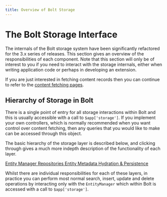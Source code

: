 ```yaml
---
title: Overview of Bolt Storage
---
```

The Bolt Storage Interface
==========================

The internals of the Bolt storage system have been significantly refactored for
the 3.x series of releases. This section gives an overview of the
responsibilities of each component. Note that this section will only be of
interest to you if you need to interact with the storage internals, either when
writing application code or perhaps in developing an extension.

If you are just interested in fetching content records then you can continue to
refer to the <a href="../../templates/content-fetching">content fetching pages</a>.

Hierarchy of Storage in Bolt
----------------------------

There is a single point of entry for all storage interactions within Bolt and
this is usually accessible with a call to `$app['storage']`. If you implement
your own controllers, which is normally recommended when you want control over
content fetching, then any queries that you would like to make can be accessed
through this object.

The basic hierarchy of the storage layer is described below, and clicking
through gives a much more indepth description of the functionality of each
layer.

<a class="button large expand docsintro layer" href="./entity-manager">
Entity Manager
</a>

<a class="button large expand docsintro layer" href="./repositories">
Repositories
</a>

<a class="button large expand docsintro layer" href="./entities">
Entity
</a>

<a class="button large expand docsintro layer" href="./entity-metadata">
Metadata
</a>

<a class="button large expand docsintro layer" href="./entity-transforms">
Hydration & Persistence
</a>

Whilst there are individual responsibilities for each of these layers, in
practice you can perform most normal search, insert, update and delete
operations by interacting only with the `EntityManager` which within Bolt is
accessed with a call to `$app['storage']`.
